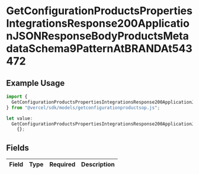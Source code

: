 # GetConfigurationProductsPropertiesIntegrationsResponse200ApplicationJSONResponseBodyProductsMetadataSchema9PatternAtBRANDAt543472

## Example Usage

```typescript
import {
  GetConfigurationProductsPropertiesIntegrationsResponse200ApplicationJSONResponseBodyProductsMetadataSchema9PatternAtBRANDAt543472,
} from "@vercel/sdk/models/getconfigurationproductsop.js";

let value:
  GetConfigurationProductsPropertiesIntegrationsResponse200ApplicationJSONResponseBodyProductsMetadataSchema9PatternAtBRANDAt543472 =
    {};
```

## Fields

| Field       | Type        | Required    | Description |
| ----------- | ----------- | ----------- | ----------- |